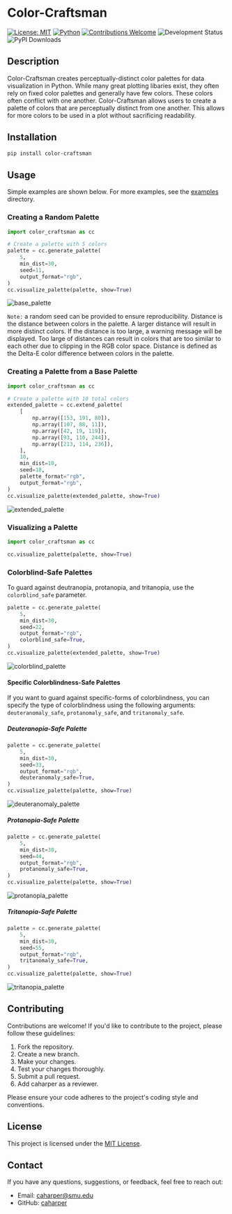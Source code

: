 # Color-Craftsman

[![License: MIT](https://img.shields.io/badge/License-MIT-blue.svg)](https://opensource.org/licenses/MIT)
[![Python](https://img.shields.io/badge/python-3.7+-blue.svg)](https://www.python.org/downloads/)
[![Contributions Welcome](https://img.shields.io/badge/contributions-welcome-brightgreen.svg)](CONTRIBUTING.md)
![Development Status](https://img.shields.io/badge/development-active-brightgreen.svg)
![PyPI Downloads](https://img.shields.io/pypi/dm/color-craftsman.svg)

## Description

Color-Craftsman creates perceptually-distinct color palettes for data visualization in Python. While many great plotting libaries exist, they often rely on fixed color palettes and generally have few colors. These colors often conflict with one another. Color-Craftsman allows users to create a palette of colors that are perceptually distinct from one another. This allows for more colors to be used in a plot without sacrificing readability.

## Installation

```bash
pip install color-craftsman
```

## Usage

Simple examples are shown below. For more examples, see the [examples](./examples) directory.

### Creating a Random Palette

```python
import color_craftsman as cc

# Create a palette with 5 colors
palette = cc.generate_palette(
    5,
    min_dist=30,
    seed=11,
    output_format="rgb",
)
cc.visualize_palette(palette, show=True)
```

![base_palette](./images/base_palette.png)

`Note:` a random seed can be provided to ensure reproducibility. Distance is the distance between colors in the palette. A larger distance will result in more distinct colors. If the distance is too large, a warning message will be displayed. Too large of distances can result in colors that are too similar to each other due to clipping in the RGB color space. Distance is defined as the Delta-E color difference between colors in the palette.

### Creating a Palette from a Base Palette

```python
import color_craftsman as cc

# Create a palette with 10 total colors
extended_palette = cc.extend_palette(
    [
        np.array([153, 191, 80]),
        np.array([107, 88, 11]),
        np.array([42, 19, 119]),
        np.array([93, 110, 244]),
        np.array([213, 114, 236]),
    ],
    10,
    min_dist=10,
    seed=18,
    palette_format="rgb",
    output_format="rgb",
)
cc.visualize_palette(extended_palette, show=True)
```

![extended_palette](./images/extended_palette.png)

### Visualizing a Palette

```python
import color_craftsman as cc

cc.visualize_palette(palette, show=True)
```

### Colorblind-Safe Palettes

To guard against deutranopia, protanopia, and tritanopia, use the `colorblind_safe` parameter.

```python
palette = cc.generate_palette(
    5,
    min_dist=30,
    seed=22,
    output_format="rgb",
    colorblind_safe=True,
)
cc.visualize_palette(extended_palette, show=True)
```

![colorblind_palette](./images/colorblind_safe_palette.png)

#### Specific Colorblindness-Safe Palettes

If you want to guard against specific-forms of colorblindness, you can specify the type of colorblindness using the following arguments: `deuteranomaly_safe`, `protanomaly_safe`, and `tritanomaly_safe`.

##### Deuteranopia-Safe Palette

```python
palette = cc.generate_palette(
    5,
    min_dist=30,
    seed=33,
    output_format="rgb",
    deuteranomaly_safe=True,
)
cc.visualize_palette(palette, show=True)
```

![deuteranomaly_palette](./images/deuteranopia_safe_palette.png)

##### Protanopia-Safe Palette

```python
palette = cc.generate_palette(
    5,
    min_dist=30,
    seed=44,
    output_format="rgb",
    protanomaly_safe=True,
)
cc.visualize_palette(palette, show=True)
```

![protanopia_palette](./images/protanopia_safe_palette.png)

##### Tritanopia-Safe Palette

```python
palette = cc.generate_palette(
    5,
    min_dist=30,
    seed=55,
    output_format="rgb",
    tritanomaly_safe=True,
)
cc.visualize_palette(palette, show=True)
```

![tritanopia_palette](./images/tritanopia_safe_palette.png)

## Contributing

Contributions are welcome! If you'd like to contribute to the project, please follow these guidelines:

1. Fork the repository.
2. Create a new branch.
3. Make your changes.
4. Test your changes thoroughly.
5. Submit a pull request.
6. Add caharper as a reviewer.

Please ensure your code adheres to the project's coding style and conventions.

## License

This project is licensed under the [MIT License](LICENSE).

## Contact

If you have any questions, suggestions, or feedback, feel free to reach out:

- Email: [caharper@smu.edu](mailto:caharper@smu.edu)
- GitHub: [caharper](https://github.com/caharper)
